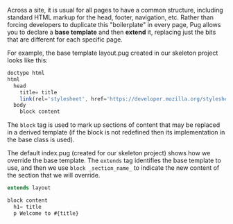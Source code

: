 Across a site, it is usual for all pages to have a common structure, including standard HTML markup for the head, footer, navigation, etc. Rather than forcing developers to duplicate this "boilerplate" in every page, Pug allows you to declare a **base template** and then **extend** it, replacing just the bits that are different for each specific page.

For example, the base template layout.pug created in our skeleton project looks like this:
    
```js    
doctype html
html
  head
    title= title
    link(rel='stylesheet', href='https://developer.mozilla.org/stylesheets/style.css')
  body
    block content
```

The `block` tag is used to mark up sections of content that may be replaced in a derived template (if the block is not redefined then its implementation in the base class is used).

The default index.pug (created for our skeleton project) shows how we override the base template. The `extends` tag identifies the base template to use, and then we use `block _section_name_` to indicate the new content of the section that we will override.
    
```js    
extends layout

block content
  h1= title
  p Welcome to #{title}
```
